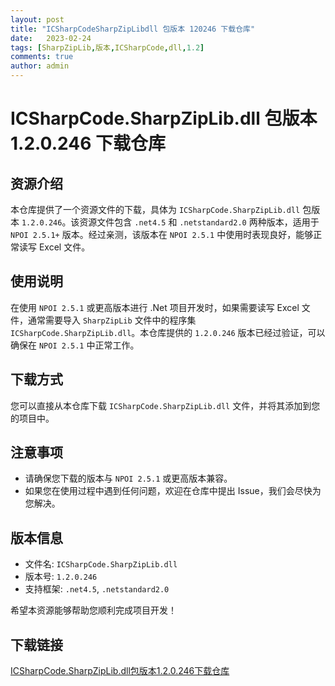 ```yaml
---
layout: post
title: "ICSharpCodeSharpZipLibdll 包版本 120246 下载仓库"
date:   2023-02-24
tags: [SharpZipLib,版本,ICSharpCode,dll,1.2]
comments: true
author: admin
---
```

# ICSharpCode.SharpZipLib.dll 包版本 1.2.0.246 下载仓库

## 资源介绍

本仓库提供了一个资源文件的下载，具体为 `ICSharpCode.SharpZipLib.dll` 包版本 `1.2.0.246`。该资源文件包含 `.net4.5` 和 `.netstandard2.0` 两种版本，适用于 `NPOI 2.5.1+` 版本。经过亲测，该版本在 `NPOI 2.5.1` 中使用时表现良好，能够正常读写 Excel 文件。

## 使用说明

在使用 `NPOI 2.5.1` 或更高版本进行 .Net 项目开发时，如果需要读写 Excel 文件，通常需要导入 `SharpZipLib` 文件中的程序集 `ICSharpCode.SharpZipLib.dll`。本仓库提供的 `1.2.0.246` 版本已经过验证，可以确保在 `NPOI 2.5.1` 中正常工作。

## 下载方式

您可以直接从本仓库下载 `ICSharpCode.SharpZipLib.dll` 文件，并将其添加到您的项目中。

## 注意事项

- 请确保您下载的版本与 `NPOI 2.5.1` 或更高版本兼容。
- 如果您在使用过程中遇到任何问题，欢迎在仓库中提出 Issue，我们会尽快为您解决。

## 版本信息

- 文件名: `ICSharpCode.SharpZipLib.dll`
- 版本号: `1.2.0.246`
- 支持框架: `.net4.5`, `.netstandard2.0`

希望本资源能够帮助您顺利完成项目开发！

## 下载链接

[ICSharpCode.SharpZipLib.dll包版本1.2.0.246下载仓库](https://pan.quark.cn/s/becc6df908d7)